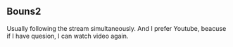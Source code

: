 ## Bouns2

Usually following the stream simultaneously. And I prefer Youtube, beacuse if I have quesion, I can watch video again.